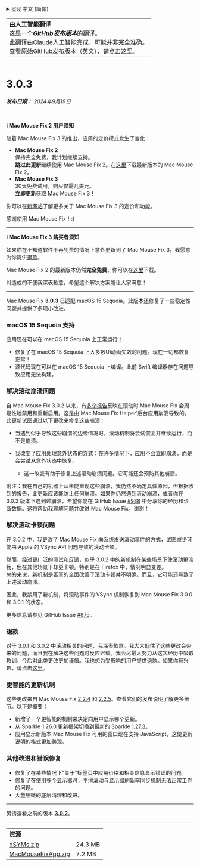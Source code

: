 <details>
<summary>🇨🇳 中文 (简体)</summary>

[🇬🇧 English (GitHub)](https://github.com/noah-nuebling/mac-mouse-fix/releases/tag/3.0.3)\
[🇦🇩 Català](https://redirect.macmousefix.com/?target=mmf-release&tag=3.0.3&locale=ca)\
[🇩🇪 Deutsch](https://redirect.macmousefix.com/?target=mmf-release&tag=3.0.3&locale=de)\
[🇪🇸 Español](https://redirect.macmousefix.com/?target=mmf-release&tag=3.0.3&locale=es)\
[🇫🇷 Français](https://redirect.macmousefix.com/?target=mmf-release&tag=3.0.3&locale=fr)\
[🇮🇩 Indonesia](https://redirect.macmousefix.com/?target=mmf-release&tag=3.0.3&locale=id)\
[🇮🇹 Italiano](https://redirect.macmousefix.com/?target=mmf-release&tag=3.0.3&locale=it)\
[🇭🇺 Magyar](https://redirect.macmousefix.com/?target=mmf-release&tag=3.0.3&locale=hu)\
[🇳🇱 Nederlands](https://redirect.macmousefix.com/?target=mmf-release&tag=3.0.3&locale=nl)\
[🇵🇱 Polski](https://redirect.macmousefix.com/?target=mmf-release&tag=3.0.3&locale=pl)\
[🇧🇷 Português (Brasil)](https://redirect.macmousefix.com/?target=mmf-release&tag=3.0.3&locale=pt-BR)\
[🇵🇹 Português (Portugal)](https://redirect.macmousefix.com/?target=mmf-release&tag=3.0.3&locale=pt-PT)\
[🇷🇴 Română](https://redirect.macmousefix.com/?target=mmf-release&tag=3.0.3&locale=ro)\
[🇸🇪 Svenska](https://redirect.macmousefix.com/?target=mmf-release&tag=3.0.3&locale=sv)\
[🇻🇳 Tiếng Việt](https://redirect.macmousefix.com/?target=mmf-release&tag=3.0.3&locale=vi)\
[🇹🇷 Türkçe](https://redirect.macmousefix.com/?target=mmf-release&tag=3.0.3&locale=tr)\
[🇨🇿 Čeština](https://redirect.macmousefix.com/?target=mmf-release&tag=3.0.3&locale=cs)\
[🇬🇷 Ελληνικά](https://redirect.macmousefix.com/?target=mmf-release&tag=3.0.3&locale=el)\
[🇷🇺 Русский](https://redirect.macmousefix.com/?target=mmf-release&tag=3.0.3&locale=ru)\
[🇺🇦 Українська](https://redirect.macmousefix.com/?target=mmf-release&tag=3.0.3&locale=uk)\
[🇮🇱 עברית](https://redirect.macmousefix.com/?target=mmf-release&tag=3.0.3&locale=he)\
[🇸🇦 العربية](https://redirect.macmousefix.com/?target=mmf-release&tag=3.0.3&locale=ar)\
[🇮🇳 हिन्दी](https://redirect.macmousefix.com/?target=mmf-release&tag=3.0.3&locale=hi)\
[🇹🇭 ไทย](https://redirect.macmousefix.com/?target=mmf-release&tag=3.0.3&locale=th)\
**🇨🇳 中文 (简体)**\
[🇨🇳 中文 (繁體)](https://redirect.macmousefix.com/?target=mmf-release&tag=3.0.3&locale=zh-Hant)\
[🇭🇰 中文（香港)](https://redirect.macmousefix.com/?target=mmf-release&tag=3.0.3&locale=zh-HK)\
[🇯🇵 日本語](https://redirect.macmousefix.com/?target=mmf-release&tag=3.0.3&locale=ja)\
[🇰🇷 한국어](https://redirect.macmousefix.com/?target=mmf-release&tag=3.0.3&locale=ko)\
[Help translate Mac Mouse Fix to different languages!](https://github.com/noah-nuebling/mac-mouse-fix/discussions/731)
</details>
<table align=><td>
<b>由人工智能翻译</b><br>
这是一个<b><em>GitHub发布版本</em></b>的翻译。<br>
此翻译由Claude人工智能完成，可能并非完全准确。<br>
查看原始GitHub发布版本（英文），请<a href="https://github.com/noah-nuebling/mac-mouse-fix/releases/tag/3.0.3">点击这里</a>。
</td></table>

<table></table>

# 3.0.3
***发布日期：** 2024年9月19日*

<br>

**ℹ️ Mac Mouse Fix 2 用户须知**

随着 Mac Mouse Fix 3 的推出，应用的定价模式发生了变化：

- **Mac Mouse Fix 2**\
保持完全免费，我计划继续支持。\
**跳过此更新**继续使用 Mac Mouse Fix 2。在[这里](https://redirect.macmousefix.com/?target=mmf2-latest)下载最新版本的 Mac Mouse Fix 2。
- **Mac Mouse Fix 3**\
30天免费试用，购买仅需几美元。\
**立即更新**获取 Mac Mouse Fix 3！

你可以在[新网站](https://macmousefix.com/)了解更多关于 Mac Mouse Fix 3 的定价和功能。

感谢使用 Mac Mouse Fix！:)

---

**ℹ️ Mac Mouse Fix 3 购买者须知**

如果你在不知道软件不再免费的情况下意外更新到了 Mac Mouse Fix 3，我愿意为你提供[退款](https://redirect.macmousefix.com/?target=mmf-apply-for-refund)。

Mac Mouse Fix 2 的最新版本仍然**完全免费**，你可以在[这里](https://redirect.macmousefix.com/?target=mmf2-latest)下载。

对造成的不便我深表歉意，希望这个解决方案能让大家满意！

---

Mac Mouse Fix **3.0.3** 已适配 macOS 15 Sequoia。此版本还修复了一些稳定性问题并提供了多项小改进。

### macOS 15 Sequoia 支持

应用现在可以在 macOS 15 Sequoia 上正常运行！

- 修复了在 macOS 15 Sequoia 上大多数UI动画失效的问题。现在一切都恢复正常！
- 源代码现在可以在 macOS 15 Sequoia 上编译。此前 Swift 编译器存在问题导致应用无法构建。

### 解决滚动崩溃问题

自 Mac Mouse Fix 3.0.2 以来，有[多个报告](https://github.com/noah-nuebling/mac-mouse-fix/issues/988)反映在滚动时 Mac Mouse Fix 会周期性地禁用和重新启用。这是由'Mac Mouse Fix Helper'后台应用崩溃导致的。此更新试图通过以下更改来修复这些崩溃：

- 当遇到似乎导致这些崩溃的边缘情况时，滚动机制将尝试恢复并继续运行，而不是崩溃。
- 我改变了应用处理意外状态的方式：在许多情况下，应用不会立即崩溃，而是会尝试从意外状态中恢复。
    
    - 这一改变有助于修复上述滚动崩溃问题。它可能还会预防其他崩溃。

附注：我在自己的机器上从未能重现这些崩溃，我仍然不确定具体原因，但根据收到的报告，此更新应该能防止任何崩溃。如果你仍然遇到滚动崩溃，或者你在 3.0.2 版本下遇到过崩溃，希望你能在 GitHub Issue [#988](https://github.com/noah-nuebling/mac-mouse-fix/issues/988) 中分享你的经历和诊断数据。这将帮助我理解问题并改进 Mac Mouse Fix。谢谢！

### 解决滚动卡顿问题

在 3.0.2 中，我更改了 Mac Mouse Fix 向系统发送滚动事件的方式，试图减少可能由 Apple 的 VSync API 问题导致的滚动卡顿。

然而，经过更广泛的测试和反馈，似乎 3.0.2 中的新机制在某些场景下使滚动更流畅，但在其他场景下却更卡顿。特别是在 Firefox 中，情况明显变差。\
总的来说，新机制是否真的全面改善了滚动卡顿并不明确。而且，它可能还导致了上述滚动崩溃。

因此，我禁用了新机制，将滚动事件的 VSync 机制恢复到 Mac Mouse Fix 3.0.0 和 3.0.1 的状态。

更多信息请参见 GitHub Issue [#875](https://github.com/noah-nuebling/mac-mouse-fix/issues/875)。

### 退款

对于 3.0.1 和 3.0.2 中滚动相关的问题，我深表歉意。我大大低估了这些更改会带来的问题，而且我在解决这些问题时反应迟缓。我会尽最大努力从这次经历中吸取教训，今后对此类更改更加谨慎。我也想为受影响的用户提供退款。如果你有兴趣，请点击[这里](https://redirect.macmousefix.com/?target=mmf-apply-for-refund)。

### 更智能的更新机制

这些更改来自 Mac Mouse Fix [2.2.4](https://github.com/noah-nuebling/mac-mouse-fix/releases/tag/2.2.4) 和 [2.2.5](https://github.com/noah-nuebling/mac-mouse-fix/releases/tag/2.2.5)。查看它们的发布说明了解更多细节。以下是概要：

- 新增了一个更智能的机制来决定向用户显示哪个更新。
- 从 Sparkle 1.26.0 更新框架切换到最新的 Sparkle [1.27.3](https://github.com/sparkle-project/Sparkle/releases/tag/1.27.3)。
- 应用显示新版本 Mac Mouse Fix 可用的窗口现在支持 JavaScript，这使更新说明的格式更加美观。

### 其他改进和错误修复

- 修复了在某些情况下"关于"标签页中应用价格和相关信息显示错误的问题。
- 修复了在使用多个显示器时，平滑滚动与显示器刷新率同步机制无法正常工作的问题。
- 大量细微的底层清理和改进。

---

另请查看之前的版本 [**3.0.2**](https://github.com/noah-nuebling/mac-mouse-fix/releases/tag/3.0.2)。

---

<table align="start">
<tr>
    <td colspan=2>
        <b>资源</b>
    </td>
</tr>
<tr>
    <td><a href="https://github.com/noah-nuebling/mac-mouse-fix/releases/download/3.0.3/dSYMs.zip">dSYMs.zip</a></td>
    <td>24.3 MB</td>
</tr>
<tr>
    <td><a href="https://github.com/noah-nuebling/mac-mouse-fix/releases/download/3.0.3/MacMouseFixApp.zip">MacMouseFixApp.zip</a></td>
    <td>7.2 MB</td>
</tr>
</table>